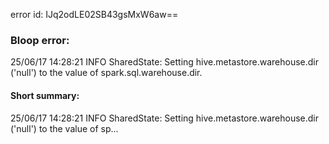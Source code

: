 error id: IJq2odLE02SB43gsMxW6aw==
### Bloop error:

25/06/17 14:28:21 INFO SharedState: Setting hive.metastore.warehouse.dir ('null') to the value of spark.sql.warehouse.dir.
#### Short summary: 

25/06/17 14:28:21 INFO SharedState: Setting hive.metastore.warehouse.dir ('null') to the value of sp...